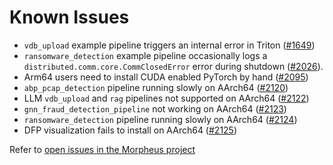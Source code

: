<!--
SPDX-FileCopyrightText: Copyright (c) 2022-2025, NVIDIA CORPORATION & AFFILIATES. All rights reserved.
SPDX-License-Identifier: Apache-2.0

Licensed under the Apache License, Version 2.0 (the "License");
you may not use this file except in compliance with the License.
You may obtain a copy of the License at

http://www.apache.org/licenses/LICENSE-2.0

Unless required by applicable law or agreed to in writing, software
distributed under the License is distributed on an "AS IS" BASIS,
WITHOUT WARRANTIES OR CONDITIONS OF ANY KIND, either express or implied.
See the License for the specific language governing permissions and
limitations under the License.
-->

# Known Issues

- `vdb_upload` example pipeline triggers an internal error in Triton ([#1649](https://github.com/nv-morpheus/Morpheus/issues/1649))
- `ransomware_detection` example pipeline occasionally logs a `distributed.comm.core.CommClosedError` error during shutdown ([#2026](https://github.com/nv-morpheus/Morpheus/issues/2026)).
- Arm64 users need to install CUDA enabled PyTorch by hand ([#2095](https://github.com/nv-morpheus/Morpheus/issues/2095))
- `abp_pcap_detection` pipeline running slowly on AArch64 ([#2120](https://github.com/nv-morpheus/Morpheus/issues/2120))
- LLM `vdb_upload` and `rag` pipelines not supported on AArch64 ([#2122](https://github.com/nv-morpheus/Morpheus/issues/2122))
- `gnn_fraud_detection_pipeline` not working on AArch64 ([#2123](https://github.com/nv-morpheus/Morpheus/issues/2123))
- `ransomware_detection` pipeline running slowly on AArch64 ([#2124](https://github.com/nv-morpheus/Morpheus/issues/2124))
- DFP visualization fails to install on AArch64 ([#2125](https://github.com/nv-morpheus/Morpheus/issues/2125))

Refer to [open issues in the Morpheus project](https://github.com/nv-morpheus/Morpheus/issues)
